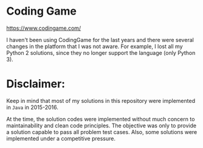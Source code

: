 # Coding Game

https://www.codingame.com/

I haven't been using CodingGame for the last years and there were several changes in the platform that I was not aware. For example, I lost all my Python 2 solutions, since they no longer support the language (only Python 3). 

# Disclaimer: 

Keep in mind that most of my solutions in this repository were implemented in `Java` in 2015-2016.

At the time, the solution codes were implemented without much concern to maintainability and clean code principles. The objective was only to provide a solution capable to pass all problem test cases. Also, some solutions were implemented under a competitive pressure.


